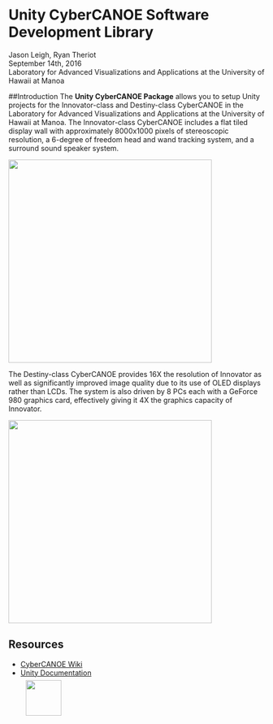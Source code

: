 # Unity CyberCANOE Software Development Library 

Jason Leigh, Ryan Theriot  
September 14th, 2016  
Laboratory for Advanced Visualizations and Applications at the University of Hawaii at Manoa  

##Introduction
The **Unity CyberCANOE Package** allows you to setup Unity projects for the Innovator-class and Destiny-class CyberCANOE in the Laboratory for Advanced Visualizations and Applications at the University of Hawaii at Manoa. The Innovator-class CyberCANOE includes a flat tiled display wall with approximately 8000x1000 pixels of stereoscopic resolution, a 6-degree of freedom head and wand tracking system, and a surround sound speaker system.  

<img src="https://github.com/rctheriot/CyberCANOE/blob/master/common/images/innovator.png" width="400">

The Destiny-class CyberCANOE provides 16X the resolution of Innovator as well as significantly improved image quality due to its use of OLED displays rather than LCDs. The system is also driven by 8 PCs each with a GeForce 980 graphics card, effectively giving it 4X the graphics capacity of Innovator.  

<img src="https://github.com/rctheriot/CyberCANOE/blob/master/common/images/destiny.png" width="400">


## Resources

* [CyberCANOE Wiki](https://github.com/rctheriot/CyberCANOE/wiki)  
* [Unity Documentation](https://docs.unity3d.com/Manual/index.html)  
<a href="http://lava.manoa.hawaii.edu/"><img src="https://github.com/rctheriot/CyberCANOE/blob/master/common/images/lava.png" hspace="10" vspace="6" height="70"></a>
